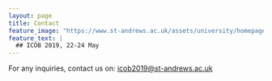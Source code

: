 ```yaml
---
layout: page
title: Contact
feature_image: "https://www.st-andrews.ac.uk/assets/university/homepage/images/hero-banner/st-andrews-hero-banner-sep-2018.jpg"
feature_text: |
  ## ICOB 2019, 22-24 May
---
```


For any inquiries, contact us on: [icob2019@st-andrews.ac.uk](mailto:icob2019@st-andrews.ac.uk)
